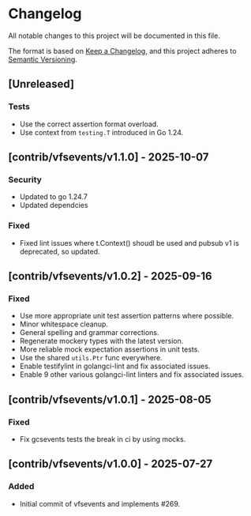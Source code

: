 # Changelog
All notable changes to this project will be documented in this file.

The format is based on [Keep a Changelog](https://keepachangelog.com/en/1.0.0/),
and this project adheres to [Semantic Versioning](https://semver.org/spec/v2.0.0.html).

## [Unreleased]
### Tests
- Use the correct assertion format overload.
- Use context from `testing.T` introduced in Go 1.24.

## [contrib/vfsevents/v1.1.0] - 2025-10-07
### Security
- Updated to go 1.24.7
- Updated dependcies
### Fixed
- Fixed lint issues where t.Context() shoudl be used and pubsub v1 is deprecated, so updated.

## [contrib/vfsevents/v1.0.2] - 2025-09-16
### Fixed
- Use more appropriate unit test assertion patterns where possible.
- Minor whitespace cleanup.
- General spelling and grammar corrections.
- Regenerate mockery types with the latest version.
- More reliable mock expectation assertions in unit tests.
- Use the shared `utils.Ptr` func everywhere.
- Enable testifylint in golangci-lint and fix associated issues.
- Enable 9 other various golangci-lint linters and fix associated issues.

## [contrib/vfsevents/v1.0.1] - 2025-08-05
### Fixed
- Fix gcsevents tests the break in ci by using mocks.

## [contrib/vfsevents/v1.0.0] - 2025-07-27
### Added
- Initial commit of vfsevents and implements #269.

